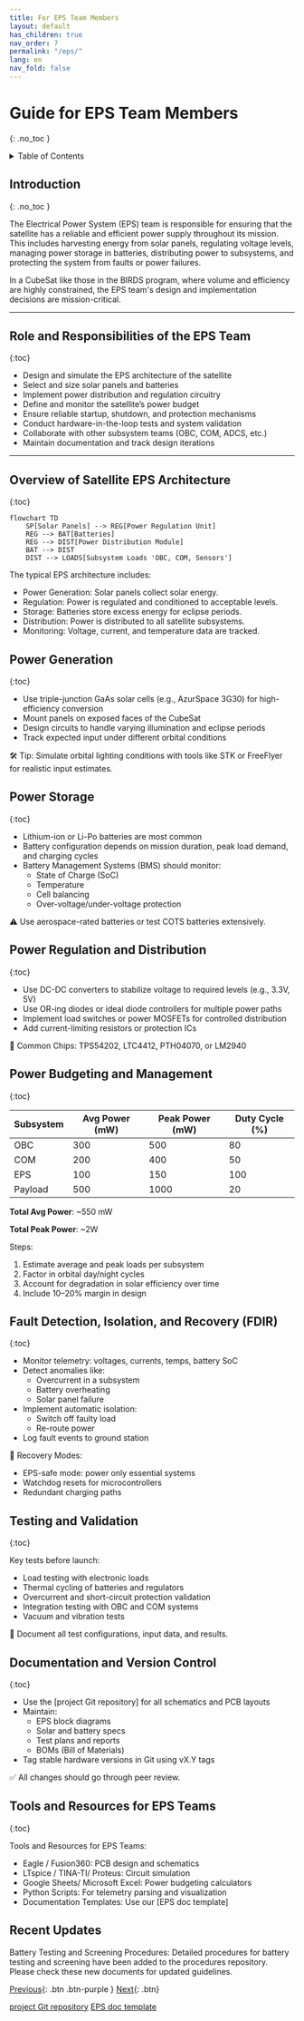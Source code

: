 ```yaml
---
title: For EPS Team Members
layout: default
has_children: true
nav_order: 7
permalink: "/eps/"
lang: en
nav_fold: false
---
```


# Guide for EPS Team Members
{: .no_toc }

<details markdown="block">
<summary>Table of Contents</summary>

- Table of Contents
{:toc}

</details>

## Introduction
{: .no_toc }

The Electrical Power System (EPS) team is responsible for ensuring that the satellite has a reliable and efficient power supply throughout its mission. This includes harvesting energy from solar panels, regulating voltage levels, managing power storage in batteries, distributing power to subsystems, and protecting the system from faults or power failures.

In a CubeSat like those in the BIRDS program, where volume and efficiency are highly constrained, the EPS team's design and implementation decisions are mission-critical.

---

## Role and Responsibilities of the EPS Team
{:toc}

- Design and simulate the EPS architecture of the satellite
- Select and size solar panels and batteries
- Implement power distribution and regulation circuitry
- Define and monitor the satellite’s power budget
- Ensure reliable startup, shutdown, and protection mechanisms
- Conduct hardware-in-the-loop tests and system validation
- Collaborate with other subsystem teams (OBC, COM, ADCS, etc.)
- Maintain documentation and track design iterations

---

## Overview of Satellite EPS Architecture
{:toc}

```mermaid
flowchart TD
    SP[Solar Panels] --> REG[Power Regulation Unit]
    REG --> BAT[Batteries]
    REG --> DIST[Power Distribution Module]
    BAT --> DIST
    DIST --> LOADS[Subsystem Loads 'OBC, COM, Sensors']
```

The typical EPS architecture includes:
- Power Generation: Solar panels collect solar energy.
- Regulation: Power is regulated and conditioned to acceptable levels.
- Storage: Batteries store excess energy for eclipse periods.
- Distribution: Power is distributed to all satellite subsystems.
- Monitoring: Voltage, current, and temperature data are tracked.



## Power Generation
{:toc}

- Use triple-junction GaAs solar cells (e.g., AzurSpace 3G30) for high-efficiency conversion
- Mount panels on exposed faces of the CubeSat
- Design circuits to handle varying illumination and eclipse periods
- Track expected input under different orbital conditions

🛠 Tip: Simulate orbital lighting conditions with tools like STK or FreeFlyer for realistic input estimates.


## Power Storage
{:toc}
- Lithium-ion or Li-Po batteries are most common
- Battery configuration depends on mission duration, peak load demand, and charging cycles
- Battery Management Systems (BMS) should monitor:
    - State of Charge (SoC)
    - Temperature
    - Cell balancing
    - Over-voltage/under-voltage protection

⚠️ Use aerospace-rated batteries or test COTS batteries extensively.

## Power Regulation and Distribution
{:toc}
- Use DC-DC converters to stabilize voltage to required levels (e.g., 3.3V, 5V)
- Use OR-ing diodes or ideal diode controllers for multiple power paths
- Implement load switches or power MOSFETs for controlled distribution
- Add current-limiting resistors or protection ICs

🔋 Common Chips: TPS54202, LTC4412, PTH04070, or LM2940


## Power Budgeting and Management
{:toc}

| Subsystem | Avg Power (mW) | Peak Power (mW) | Duty Cycle (%) |
| --------- | -------------- | --------------- | -------------- |
| OBC       | 300            | 500             | 80             |
| COM       | 200            | 400             | 50             |
| EPS       | 100            | 150             | 100            |
| Payload   | 500            | 1000            | 20             |

**Total Avg Power**: ~550 mW

**Total Peak Power**: ~2W

Steps:
1. Estimate average and peak loads per subsystem
2. Factor in orbital day/night cycles
3. Account for degradation in solar efficiency over time
4. Include 10–20% margin in design


## Fault Detection, Isolation, and Recovery (FDIR)
{:toc}

- Monitor telemetry: voltages, currents, temps, battery SoC
- Detect anomalies like:
    - Overcurrent in a subsystem
    - Battery overheating
    - Solar panel failure
- Implement automatic isolation:
    - Switch off faulty load
    - Re-route power
- Log fault events to ground station


🧠 Recovery Modes:
- EPS-safe mode: power only essential systems
- Watchdog resets for microcontrollers
- Redundant charging paths

## Testing and Validation
{:toc}

Key tests before launch:
- Load testing with electronic loads
- Thermal cycling of batteries and regulators
- Overcurrent and short-circuit protection validation
- Integration testing with OBC and COM systems
- Vacuum and vibration tests

🧪 Document all test configurations, input data, and results.


## Documentation and Version Control
{:toc}

- Use the [project Git repository] for all schematics and PCB layouts
- Maintain:
    - EPS block diagrams
    - Solar and battery specs
    - Test plans and reports
    - BOMs (Bill of Materials)
- Tag stable hardware versions in Git using vX.Y tags

✅ All changes should go through peer review.


## Tools and Resources for EPS Teams
{:toc}

Tools and Resources for EPS Teams: 
- Eagle / Fusion360: PCB design and schematics
- LTspice / TINA-TI/ Proteus: Circuit simulation
- Google Sheets/ Microsoft Excel: Power budgeting calculators
- Python Scripts: For telemetry parsing and visualization
- Documentation Templates: Use our [EPS doc template]

## Recent Updates
Battery Testing and Screening Procedures: Detailed procedures for battery testing and screening have been added to the procedures repository. Please check these new documents for updated guidelines.


[Previous]({{site.url}}/about/){: .btn .btn-purple }
[Next]({{site.url}}/overview/birds/obc-page){: .btn}


[project Git repository](https://github.com/BIRDSOpenSource/BIRDS4-FAB)
[EPS doc template]({{site.url}}/resources/templates/eps)